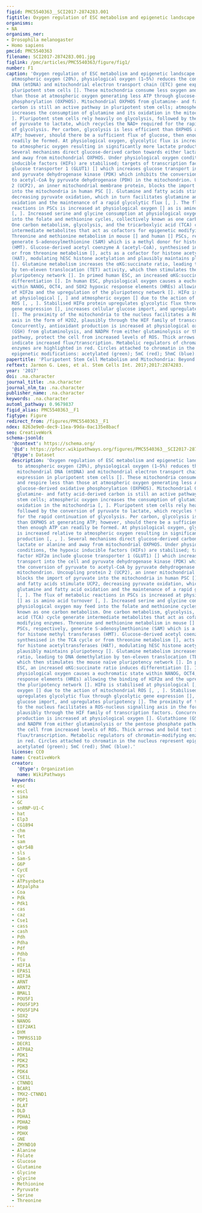 ```yaml
---
figid: PMC5540363__SCI2017-2874283.001
figtitle: Oxygen regulation of ESC metabolism and epigenetic landscape
organisms:
- NA
organisms_ner:
- Drosophila melanogaster
- Homo sapiens
pmcid: PMC5540363
filename: SCI2017-2874283.001.jpg
figlink: /pmc/articles/PMC5540363/figure/fig1/
number: F1
caption: 'Oxygen regulation of ESC metabolism and epigenetic landscape. Relative to
  atmospheric oxygen (20%), physiological oxygen (1–5%) reduces the content of mitochondrial
  DNA (mtDNA) and mitochondrial electron transport chain (ETC) gene expression in
  pluripotent stem cells []. These mitochondria consume less oxygen and respire less
  than those at atmospheric oxygen generating less ATP through glucose-derived oxidative
  phosphorylation (OXPHOS). Mitochondrial OXPHOS from glutamine- and fatty acid-derived
  carbon is still an active pathway in pluripotent stem cells; atmospheric oxygen
  increases the consumption of glutamine and its oxidation in the mitochondria [,
  ]. Pluripotent stem cells rely heavily on glycolysis, followed by the conversion
  of pyruvate to lactate, which recycles the NAD+ required for the rapid continuation
  of glycolysis. Per carbon, glycolysis is less efficient than OXPHOS at generating
  ATP; however, should there be a sufficient flux of glucose, then enough ATP can
  readily be formed. At physiological oxygen, glycolytic flux is increased relative
  to atmospheric oxygen resulting in significantly more lactate production [, , ].
  Several mechanisms direct glucose-derived carbon towards either lactate or alanine
  and away from mitochondrial OXPHOS. Under physiological oxygen conditions, the hypoxic
  inducible factors (HIFs) are stabilised; targets of transcription factor HIF2α include
  glucose transporter 1 (GLUT1) [] which increases glucose transport into the cell
  and pyruvate dehydrogenase kinase (PDK) which inhibits the conversion of pyruvate
  to acetyl-CoA by pyruvate dehydrogenase (PDH) in the mitochondrion. Uncoupling protein
  2 (UCP2), an inner mitochondrial membrane protein, blocks the import of pyruvate
  into the mitochondria in human PSC []. Glutamine and fatty acids stimulate UCP2,
  decreasing pyruvate oxidation, which in turn facilitates glutamine and fatty acid
  oxidation and the maintenance of a rapid glycolytic flux [, ]. The flux of metabolic
  reactions in PSCs is increased at physiological oxygen [] as is amino acid turnover
  [, ]. Increased serine and glycine consumption at physiological oxygen may feed
  into the folate and methionine cycles, collectively known as one carbon metabolism.
  One carbon metabolism, glycolysis, and the tricarboxlyic acid (TCA) cycle generate
  intermediate metabolites that act as cofactors for epigenetic modifying enzymes.
  Threonine and methionine metabolism in mouse [] and human [] PSCs, respectively,
  generate S-adenosylmethionine (SAM) which is a methyl donor for histone methyl transferases
  (HMT). Glucose-derived acetyl coenzyme A (acetyl-CoA), synthesised in the TCA cycle
  or from threonine metabolism [], acts as a cofactor for histone acetyltransferases
  (HAT), modulating hESC histone acetylation and plausibly maintains pluripotency
  []. Glutamine metabolism increases the αKG:succinate ratio, leading to DNA demethylation
  by ten-eleven translocation (TET) activity, which then stimulates the mouse naïve
  pluripotency network []. In primed human ESC, an increased αKG:succinate ratio induces
  differentiation []. In human ESC, physiological oxygen causes a euchromatic state
  within NANOG, OCT4, and SOX2 hypoxic response elements (HREs) allowing the binding
  of HIF2α and the upregulation of the pluripotency network []. HIFα is stabilised
  at physiological [, ] and atmospheric oxygen [] due to the action of mitochondrial
  ROS [, , ]. Stabilised HIFα protein upregulates glycolytic flux through glycolytic
  gene expression [], increases cellular glucose import, and upregulates pluripotency
  []. The proximity of the mitochondria to the nucleus facilitates a ROS-nucleus signalling
  axis in the form of H2O2, plausibly through the HIF family of transcription factors.
  Concurrently, antioxidant production is increased at physiological oxygen []. Glutathione
  (GSH) from glutaminolysis, and NADPH from either glutaminolysis or the pentose phosphate
  pathway, protect the cell from increased levels of ROS. Thick arrows and bold text
  indicate increased flux/transcription. Metabolic regulators of chromatin-modifying
  enzymes are highlighted in red. Circles attached to chromatin in the nucleus represent
  epigenetic modifications: acetylated (green); 5mC (red); 5hmC (blue).'
papertitle: 'Pluripotent Stem Cell Metabolism and Mitochondria: Beyond ATP.'
reftext: Jarmon G. Lees, et al. Stem Cells Int. 2017;2017:2874283.
year: '2017'
doi: .na.character
journal_title: .na.character
journal_nlm_ta: .na.character
publisher_name: .na.character
keywords: .na.character
automl_pathway: 0.9679837
figid_alias: PMC5540363__F1
figtype: Figure
redirect_from: /figures/PMC5540363__F1
ndex: 8263e9e0-dec9-11ea-99da-0ac135e8bacf
seo: CreativeWork
schema-jsonld:
  '@context': https://schema.org/
  '@id': https://pfocr.wikipathways.org/figures/PMC5540363__SCI2017-2874283.001.html
  '@type': Dataset
  description: 'Oxygen regulation of ESC metabolism and epigenetic landscape. Relative
    to atmospheric oxygen (20%), physiological oxygen (1–5%) reduces the content of
    mitochondrial DNA (mtDNA) and mitochondrial electron transport chain (ETC) gene
    expression in pluripotent stem cells []. These mitochondria consume less oxygen
    and respire less than those at atmospheric oxygen generating less ATP through
    glucose-derived oxidative phosphorylation (OXPHOS). Mitochondrial OXPHOS from
    glutamine- and fatty acid-derived carbon is still an active pathway in pluripotent
    stem cells; atmospheric oxygen increases the consumption of glutamine and its
    oxidation in the mitochondria [, ]. Pluripotent stem cells rely heavily on glycolysis,
    followed by the conversion of pyruvate to lactate, which recycles the NAD+ required
    for the rapid continuation of glycolysis. Per carbon, glycolysis is less efficient
    than OXPHOS at generating ATP; however, should there be a sufficient flux of glucose,
    then enough ATP can readily be formed. At physiological oxygen, glycolytic flux
    is increased relative to atmospheric oxygen resulting in significantly more lactate
    production [, , ]. Several mechanisms direct glucose-derived carbon towards either
    lactate or alanine and away from mitochondrial OXPHOS. Under physiological oxygen
    conditions, the hypoxic inducible factors (HIFs) are stabilised; targets of transcription
    factor HIF2α include glucose transporter 1 (GLUT1) [] which increases glucose
    transport into the cell and pyruvate dehydrogenase kinase (PDK) which inhibits
    the conversion of pyruvate to acetyl-CoA by pyruvate dehydrogenase (PDH) in the
    mitochondrion. Uncoupling protein 2 (UCP2), an inner mitochondrial membrane protein,
    blocks the import of pyruvate into the mitochondria in human PSC []. Glutamine
    and fatty acids stimulate UCP2, decreasing pyruvate oxidation, which in turn facilitates
    glutamine and fatty acid oxidation and the maintenance of a rapid glycolytic flux
    [, ]. The flux of metabolic reactions in PSCs is increased at physiological oxygen
    [] as is amino acid turnover [, ]. Increased serine and glycine consumption at
    physiological oxygen may feed into the folate and methionine cycles, collectively
    known as one carbon metabolism. One carbon metabolism, glycolysis, and the tricarboxlyic
    acid (TCA) cycle generate intermediate metabolites that act as cofactors for epigenetic
    modifying enzymes. Threonine and methionine metabolism in mouse [] and human []
    PSCs, respectively, generate S-adenosylmethionine (SAM) which is a methyl donor
    for histone methyl transferases (HMT). Glucose-derived acetyl coenzyme A (acetyl-CoA),
    synthesised in the TCA cycle or from threonine metabolism [], acts as a cofactor
    for histone acetyltransferases (HAT), modulating hESC histone acetylation and
    plausibly maintains pluripotency []. Glutamine metabolism increases the αKG:succinate
    ratio, leading to DNA demethylation by ten-eleven translocation (TET) activity,
    which then stimulates the mouse naïve pluripotency network []. In primed human
    ESC, an increased αKG:succinate ratio induces differentiation []. In human ESC,
    physiological oxygen causes a euchromatic state within NANOG, OCT4, and SOX2 hypoxic
    response elements (HREs) allowing the binding of HIF2α and the upregulation of
    the pluripotency network []. HIFα is stabilised at physiological [, ] and atmospheric
    oxygen [] due to the action of mitochondrial ROS [, , ]. Stabilised HIFα protein
    upregulates glycolytic flux through glycolytic gene expression [], increases cellular
    glucose import, and upregulates pluripotency []. The proximity of the mitochondria
    to the nucleus facilitates a ROS-nucleus signalling axis in the form of H2O2,
    plausibly through the HIF family of transcription factors. Concurrently, antioxidant
    production is increased at physiological oxygen []. Glutathione (GSH) from glutaminolysis,
    and NADPH from either glutaminolysis or the pentose phosphate pathway, protect
    the cell from increased levels of ROS. Thick arrows and bold text indicate increased
    flux/transcription. Metabolic regulators of chromatin-modifying enzymes are highlighted
    in red. Circles attached to chromatin in the nucleus represent epigenetic modifications:
    acetylated (green); 5mC (red); 5hmC (blue).'
  license: CC0
  name: CreativeWork
  creator:
    '@type': Organization
    name: WikiPathways
  keywords:
  - esc
  - escl
  - sima
  - GC
  - snRNP-U1-C
  - hat
  - Elp3
  - CG1894
  - chm
  - Tet
  - sam
  - qkr54B
  - sls
  - Sam-S
  - G6P
  - CycE
  - cyc
  - ATPsynbeta
  - Atpalpha
  - Coa
  - Pdk
  - Pdk1
  - cas
  - caz
  - Cse1
  - cass
  - cash
  - Pdh
  - Pdha
  - Pdf
  - Pdhb
  - flu
  - HIF1A
  - EPAS1
  - HIF3A
  - ARNT
  - ARNT2
  - BMAL1
  - POU5F1
  - POU5F1P3
  - POU5F1P4
  - SOX2
  - NANOG
  - EIF2AK1
  - DYM
  - TMPRSS11D
  - DECR1
  - ATP8A2
  - PDK1
  - PDK2
  - PDK3
  - PDK4
  - CSE1L
  - CTNND1
  - BCAR1
  - TMX2-CTNND1
  - PDP1
  - DLAT
  - DLD
  - PDHA1
  - PDHA2
  - PDHB
  - PDHX
  - GNE
  - ZMYND10
  - Alanine
  - Folate
  - Glucose
  - Glutamine
  - Glycine
  - glycine
  - Methionine
  - Pyruvate
  - Serine
  - Threonine
---
```

